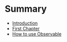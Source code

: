 # Summary

* [Introduction](README.md)
* [First Chapter](chapter1.md)
* [How to use Observable](how_to_use_observable.md)

